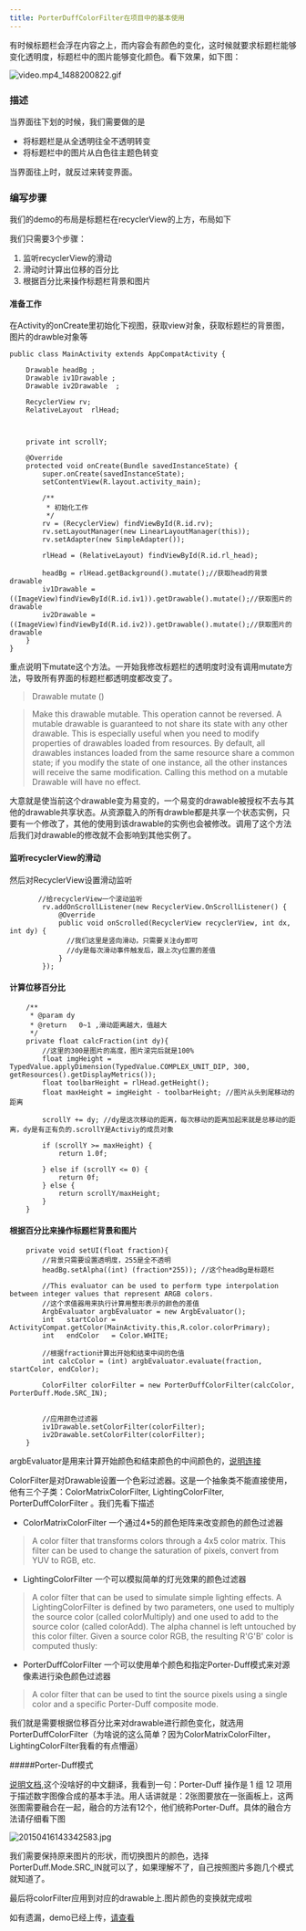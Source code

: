 ```yaml
---
title: PorterDuffColorFilter在项目中的基本使用
---
```


有时候标题栏会浮在内容之上，而内容会有颜色的变化，这时候就要求标题栏能够变化透明度，标题栏中的图片能够变化颜色。看下效果，如下图：

![video.mp4_1488200822.gif](http://upload-images.jianshu.io/upload_images/2120696-a9cc732449f78e8e.gif?imageMogr2/auto-orient/strip)


### 描述
当界面往下划的时候，我们需要做的是
* 将标题栏是从全透明往全不透明转变
* 将标题栏中的图片从白色往主题色转变

当界面往上时，就反过来转变界面。


### 编写步骤
我们的demo的布局是标题栏在recyclerView的上方，布局如下


我们只需要3个步骤：
1. 监听recyclerView的滑动
2. 滑动时计算出位移的百分比
3. 根据百分比来操作标题栏背景和图片



#### 准备工作
在Activity的onCreate里初始化下视图，获取view对象，获取标题栏的背景图，图片的drawble对象等
```
public class MainActivity extends AppCompatActivity {

    Drawable headBg ;
    Drawable iv1Drawable ;
    Drawable iv2Drawable  ;

    RecyclerView rv;
    RelativeLayout  rlHead;



    private int scrollY;

    @Override
    protected void onCreate(Bundle savedInstanceState) {
        super.onCreate(savedInstanceState);
        setContentView(R.layout.activity_main);

        /**
         * 初始化工作
         */
        rv = (RecyclerView) findViewById(R.id.rv);
        rv.setLayoutManager(new LinearLayoutManager(this));
        rv.setAdapter(new SimpleAdapter());

        rlHead = (RelativeLayout) findViewById(R.id.rl_head);

        headBg = rlHead.getBackground().mutate();//获取head的背景drawable
        iv1Drawable = ((ImageView)findViewById(R.id.iv1)).getDrawable().mutate();//获取图片的drawable
        iv2Drawable = ((ImageView)findViewById(R.id.iv2)).getDrawable().mutate();//获取图片的drawable
    }
}
```
重点说明下mutate这个方法。一开始我修改标题栏的透明度时没有调用mutate方法，导致所有界面的标题栏都透明度都改变了。

>Drawable mutate ()

>Make this drawable mutable. This operation cannot be reversed. A mutable drawable is guaranteed to not share its state with any other drawable. This is especially useful when you need to modify properties of drawables loaded from resources. By default, all drawables instances loaded from the same resource share a common state; if you modify the state of one instance, all the other instances will receive the same modification. Calling this method on a mutable Drawable will have no effect.

大意就是使当前这个drawable变为易变的，一个易变的drawable被授权不去与其他的drawable共享状态。从资源载入的所有drawble都是共享一个状态实例，只要有一个修改了，其他的使用到该drawable的实例也会被修改。调用了这个方法后我们对drawable的修改就不会影响到其他实例了。


#### 监听recyclerView的滑动
然后对RecyclerView设置滑动监听
```
       //给recyclerView一个滚动监听
        rv.addOnScrollListener(new RecyclerView.OnScrollListener() {
            @Override
            public void onScrolled(RecyclerView recyclerView, int dx, int dy) {
              //我们这里是竖向滑动，只需要关注dy即可
              //dy是每次滑动事件触发后，跟上次y位置的差值
            }
        });
```        

#### 计算位移百分比
```
    /**
     * @param dy
     * @return   0~1 ,滑动距离越大，值越大
     */
    private float calcFraction(int dy){
        //这里的300是图片的高度，图片滚完后就是100%
        float imgHeight = TypedValue.applyDimension(TypedValue.COMPLEX_UNIT_DIP, 300, getResources().getDisplayMetrics());
        float toolbarHeight = rlHead.getHeight();
        float maxHeight = imgHeight - toolbarHeight; //图片从头到尾移动的距离

        scrollY += dy; //dy是这次移动的距离，每次移动的距离加起来就是总移动的距离，dy是有正有负的.scrollY是Activiy的成员对象

        if (scrollY >= maxHeight) {
            return 1.0f;

        } else if (scrollY <= 0) {
            return 0f;
        } else {
            return scrollY/maxHeight;
        }
    }
```

#### 根据百分比来操作标题栏背景和图片
```
    private void setUI(float fraction){
        //背景只需要设置透明度，255是全不透明
        headBg.setAlpha((int) (fraction*255)); //这个headBg是标题栏

        //This evaluator can be used to perform type interpolation between integer values that represent ARGB colors.
        //这个求值器用来执行计算用整形表示的颜色的差值
        ArgbEvaluator argbEvaluator = new ArgbEvaluator();
        int   startColor = ActivityCompat.getColor(MainActivity.this,R.color.colorPrimary);
        int   endColor   = Color.WHITE;

        //根据fraction计算出开始和结束中间的色值
        int calcColor = (int) argbEvaluator.evaluate(fraction, startColor, endColor);

        ColorFilter colorFilter = new PorterDuffColorFilter(calcColor, PorterDuff.Mode.SRC_IN);


        //应用颜色过滤器
        iv1Drawable.setColorFilter(colorFilter);
        iv2Drawable.setColorFilter(colorFilter);
    }
```
argbEvaluator是用来计算开始颜色和结束颜色的中间颜色的，[说明连接](https://developer.android.google.cn/reference/android/animation/ArgbEvaluator.html)

ColorFilter是对Drawable设置一个色彩过滤器。这是一个抽象类不能直接使用，他有三个子类：ColorMatrixColorFilter, LightingColorFilter, PorterDuffColorFilter 。我们先看下描述

* ColorMatrixColorFilter   一个通过4*5的颜色矩阵来改变颜色的颜色过滤器
>  A color filter that transforms colors through a 4x5 color matrix. This filter can be used to change the saturation of pixels, convert from YUV to RGB, etc.

* LightingColorFilter  一个可以模拟简单的灯光效果的颜色过滤器
>A color filter that can be used to simulate simple lighting effects. A LightingColorFilter is defined by two parameters, one used to multiply the source color (called colorMultiply) and one used to add to the source color (called colorAdd). The alpha channel is left untouched by this color filter. Given a source color RGB, the resulting R'G'B' color is computed thusly:

* PorterDuffColorFilter  一个可以使用单个颜色和指定Porter-Duff模式来对源像素进行染色颜色过滤器
>A color filter that can be used to tint the source pixels using a single color and a specific Porter-Duff composite mode.

我们就是需要根据位移百分比来对drawable进行颜色变化，就选用PorterDuffColorFilter（为啥说的这么简单？因为ColorMatrixColorFilter，LightingColorFilter我看的有点懵逼）

#####Porter-Duff模式

[说明文档](https://developer.android.google.cn/reference/android/graphics/PorterDuff.Mode.html),这个没啥好的中文翻译，我看到一句：Porter-Duff 操作是 1 组 12 项用于描述数字图像合成的基本手法。用人话讲就是：2张图要放在一张画板上，这两张图需要融合在一起，融合的方法有12个，他们统称Porter-Duff。具体的融合方法请仔细看下图

![20150416143342583.jpg](http://upload-images.jianshu.io/upload_images/2120696-5de778d56a6602c2.jpg?imageMogr2/auto-orient/strip%7CimageView2/2/w/1240)

我们需要保持原来图片的形状，而切换图片的颜色，选择PorterDuff.Mode.SRC_IN就可以了，如果理解不了，自己按照图片多跑几个模式就知道了。

最后将colorFilter应用到对应的drawable上.图片颜色的变换就完成啦

如有遗漏，demo已经上传，[请查看](https://github.com/jeffreyhappy/demoCollection/tree/master/Color)

